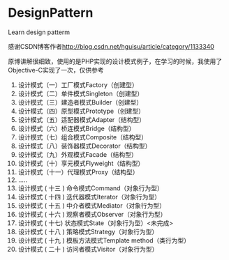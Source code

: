 # DesignPattern
Learn design patterm

感谢CSDN博客作者<http://blog.csdn.net/hguisu/article/category/1133340>

原博讲解很细致，使用的是PHP实现的设计模式例子，在学习的时候，我使用了Objective-C实现了一次，仅供参考

1. 设计模式（一）工厂模式Factory（创建型）
2. 设计模式（二）单件模式Singleton（创建型）
3. 设计模式（三）建造者模式Builder（创建型）
4. 设计模式（四）原型模式Prototype（创建型）
5. 设计模式（五）适配器模式Adapter（结构型）
6. 设计模式（六）桥连模式Bridge（结构型）
7. 设计模式（七）组合模式Composite（结构型）
8. 设计模式（八）装饰器模式Decorator（结构型）
9. 设计模式（九）外观模式Facade（结构型）
10. 设计模式（十）享元模式Flyweight（结构型）
11. 设计模式（十一）代理模式Proxy（结构型）
12. .....
13. 设计模式 ( 十三 ) 命令模式Command（对象行为型）
14. 设计模式 ( 十四 ) 迭代器模式Iterator（对象行为型）
15. 设计模式 ( 十五 ) 中介者模式Mediator（对象行为型）
16. 设计模式 ( 十六 ) 观察者模式Observer（对象行为型）
17. 设计模式 ( 十七) 状态模式State（对象行为型）<未完成>
18. 设计模式 ( 十八 ) 策略模式Strategy（对象行为型）
19. 设计模式 ( 十九 ) 模板方法模式Template method（类行为型）
20.  设计模式 ( 二十 ) 访问者模式Visitor（对象行为型）

